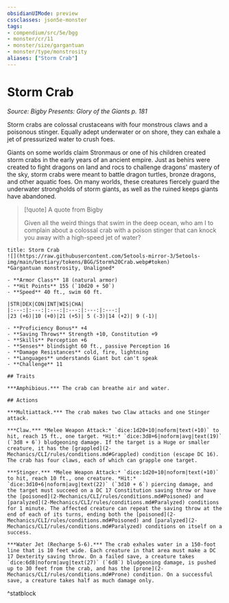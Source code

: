 ```yaml
---
obsidianUIMode: preview
cssclasses: json5e-monster
tags:
- compendium/src/5e/bgg
- monster/cr/11
- monster/size/gargantuan
- monster/type/monstrosity
aliases: ["Storm Crab"]
---
```

# Storm Crab
*Source: Bigby Presents: Glory of the Giants p. 181*  

Storm crabs are colossal crustaceans with four monstrous claws and a poisonous stinger. Equally adept underwater or on shore, they can exhale a jet of pressurized water to crush foes.

Giants on some worlds claim Stronmaus or one of his children created storm crabs in the early years of an ancient empire. Just as behirs were created to fight dragons on land and rocs to challenge dragons' mastery of the sky, storm crabs were meant to battle dragon turtles, bronze dragons, and other aquatic foes. On many worlds, these creatures fiercely guard the underwater strongholds of storm giants, as well as the ruined keeps giants have abandoned.

> [!quote] A quote from Bigby  
> 
> Given all the weird things that swim in the deep ocean, who am I to complain about a colossal crab with a poison stinger that can knock you away with a high-speed jet of water?


```ad-statblock
title: Storm Crab
![](https://raw.githubusercontent.com/5etools-mirror-3/5etools-img/main/bestiary/tokens/BGG/Storm%20Crab.webp#token)
*Gargantuan monstrosity, Unaligned*

- **Armor Class** 18 (natural armor)
- **Hit Points** 155 (`10d20 + 50`)
- **Speed** 40 ft., swim 60 ft.

|STR|DEX|CON|INT|WIS|CHA|
|:---:|:---:|:---:|:---:|:---:|:---:|
|23 (+6)|10 (+0)|21 (+5)| 5 (-3)|14 (+2)| 9 (-1)|

- **Proficiency Bonus** +4
- **Saving Throws** Strength +10, Constitution +9
- **Skills** Perception +6
- **Senses** blindsight 60 ft., passive Perception 16
- **Damage Resistances** cold, fire, lightning
- **Languages** understands Giant but can't speak
- **Challenge** 11

## Traits

***Amphibious.*** The crab can breathe air and water.

## Actions

***Multiattack.*** The crab makes two Claw attacks and one Stinger attack.

***Claw.*** *Melee Weapon Attack:* `dice:1d20+10|noform|text(+10)` to hit, reach 15 ft., one target. *Hit:* `dice:3d8+6|noform|avg|text(19)` (`3d8 + 6`) bludgeoning damage. If the target is a Huge or smaller creature, it has the [grappled](2-Mechanics/CLI/rules/conditions.md#Grappled) condition (escape DC 16). The crab has four claws, each of which can grapple one target.

***Stinger.*** *Melee Weapon Attack:* `dice:1d20+10|noform|text(+10)` to hit, reach 10 ft., one creature. *Hit:* `dice:3d10+6|noform|avg|text(22)` (`3d10 + 6`) piercing damage, and the target must succeed on a DC 17 Constitution saving throw or have the [poisoned](2-Mechanics/CLI/rules/conditions.md#Poisoned) and [paralyzed](2-Mechanics/CLI/rules/conditions.md#Paralyzed) conditions for 1 minute. The affected creature can repeat the saving throw at the end of each of its turns, ending both the [poisoned](2-Mechanics/CLI/rules/conditions.md#Poisoned) and [paralyzed](2-Mechanics/CLI/rules/conditions.md#Paralyzed) conditions on itself on a success.

***Water Jet (Recharge 5-6).*** The crab exhales water in a 150-foot line that is 10 feet wide. Each creature in that area must make a DC 17 Dexterity saving throw. On a failed save, a creature takes `dice:6d8|noform|avg|text(27)` (`6d8`) bludgeoning damage, is pushed up to 30 feet from the crab, and has the [prone](2-Mechanics/CLI/rules/conditions.md#Prone) condition. On a successful save, a creature takes half as much damage only.
```
^statblock